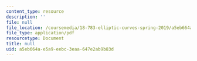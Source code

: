 ```yaml
---
content_type: resource
description: ''
file: null
file_location: /coursemedia/18-783-elliptic-curves-spring-2019/a5eb664ae5a9eebc3eaa647e2ab9b83d_MIT18_783S19_lec7.pdf
file_type: application/pdf
resourcetype: Document
title: null
uid: a5eb664a-e5a9-eebc-3eaa-647e2ab9b83d
---
```

